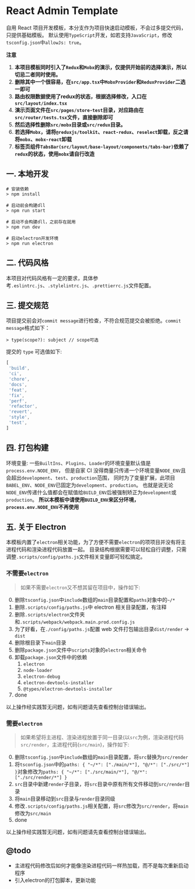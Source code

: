 # React Admin Template

自用 React 项目开发模板，本分支作为项目快速启动模板，不会过多提交代码，只提供基础模板。
默认使用`TypeScript`开发，如若支持`JavaScript`，修改`tsconfig.json`中`allowJs: true`。

**注意**

1. **本项目模板同时引入了`Redux`和`Mobx`的演示，仅提供开始前的选择演示，所以切忌二者同时使用。**
2. **删除其中一个很容易，在`src/app.tsx`中`MobxProvider`和`ReduxProvider`二选一即可**
3. **路由权限数据使用了redux的状态，根据选择修改，入口在`src/layout/index.tsx`**
4. **演示页面文件在`src/pages/store-test`目录，对应路由在`src/router/tests.tsx`文件，直接删除即可**
5. **然后选择性删除`src/mobx`目录或`src/redux`目录。**
6. **若选择`Mobx`，请将`@reduxjs/toolkit`、`react-redux`、`reselect`卸载，反之请将`mobx`、`mobx-react`卸载**
7. **标签页组件`TabsBar(src/layout/base-layout/components/tabs-bar)`依赖了`redux`的状态，使用`mobx`请自行改造**

## 一. 本地开发

```shell script
# 安装依赖
> npm install

# 启动前会构建dll
> npm run start

# 启动不会构建dll，之前存在就用
> npm run dev

# 启动electron开发环境
> npm run electron
```

## 二. 代码风格

本项目对代码风格有一定的要求，具体参考`.eslintrc.js`、`.stylelintrc.js`、`.prettierrc.js`文件配置。

## 三. 提交规范

项目提交前会对`commit message`进行检查，不符合规范提交会被拒绝。`commit message`格式如下：

```
> type(scope?): subject // scope可选
```
提交的 `type` 可选值如下:
```javascript
[
 'build',
 'ci',
 'chore',
 'docs',
 'feat',
 'fix', 
 'perf',
 'refactor',
 'revert',
 'style',
 'test',
]
```

## 四. 打包构建

环境变量: 一些`BuiltIns`、`Plugins`、`Loader`的环境变量默认值是`process.env.NODE_ENV`，
但是自家 CI 没得商量只传递一个环境变量`NODE_ENV`且会超出`development`、`test`、`production`范围，
同时为了变量扩展，此项目`BABEL_ENV`、`NODE_ENV`已固定为`development`、`production`。
也就是说无论`NODE_ENV`传递什么值都会在赋值给`BUILD_ENV`后被强制矫正为`development`或`production`。
**所以本模板中请使用`BUILD_ENV`来区分环境，`process.env.NODE_ENV`不再使用**

## 五. 关于 Electron

本模板内置了`electron`相关功能，为了方便不需要`electron`的项项目并没有将主进程代码和渲染进程代码放置一起。
目录结构根据需要可以轻松自行调整，只需调整`.scripts/config/paths.js`文件相关变量即可轻松搞定。

### 不需要`electron`

> 如果不需要`electron`又不想其留在项目中，操作如下:

0. 删除`tsconfig.json`中`include`数组的`main`目录配置和`paths`对象中的`~/*`
1. 删除`.scripts/config/paths.js`中 electron 相关目录配置，有注释
2. 删除`.scripts/electron`文件夹和`.scripts/webpack/webpack.main.prod.config.js`
3. 为了好看，在`./config/paths.js`配置 web 文件打包输出目录`dist/render` -> `dist`
4. 删除根目录下`main`目录
5. 删除`package.json`文件中`scripts`对象的`electron`相关命令
6. 卸载`package.json`文件中的依赖
	1. `electron`
	2. `node-loader`
	3. `electron-debug`
	4. `electron-devtools-installer`
	5. `@types/electron-devtools-installer`
7. done

以上操作经实践暂无问题，如有问题请先查看控制台错误输出。

### 需要`electron`

> 如果希望将主进程、渲染进程放置于同一目录(以`src`为例，渲染进程代码`src/render`，主进程代码(`src/main`)，操作如下:

0. 删除`tsconfig.json`中`include`数组的`main`目录配置，将`src`替换为`src/render`
1. 将`tsconfig.json`中的`paths: { "~/*": ["./main/*"], "@/*": ["./src/*"] }`对象修改为`paths: { "~/*": ["./src/main/*"], "@/*": ["./src/render/*"] }`
2. `src`目录中新建`render`子目录，将`src`目录中原有所有文件移动到`src/render`目录
3. 将`main`目录移动到`src`目录与`render`目录同级
4. 修改`.scripts/config/paths.js`相关配置，将`src`修改为`src/render`，将`main`修改为`src/main`
5. done

以上操作经实践暂无问题，如有问题请先查看控制台错误输出。

## @todo

* 主进程代码修改后如何才能像渲染进程代码一样热加载，而不是每次重新启动程序
* 引入electron的打包脚本，更新功能